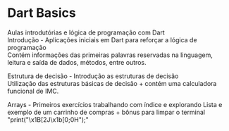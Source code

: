 # Dart Basics
Aulas introdutórias e lógica de programação com Dart<br />
Introdução - Aplicações iniciais em Dart para reforçar a lógica de programação<br />
Contém informações das primeiras palavras reservadas na linguagem, leitura e saída de dados, métodos, entre outros.<br />

Estrutura de decisão - Introdução as estruturas de decisão<br />
Utilização das estruturas básicas de decisão + contém uma calculadora funcional de IMC.<br />

Arrays - Primeiros exercícios trabalhando com índice e explorando Lista e exemplo de um carrinho de compras + bônus para limpar o terminal  "print("\x1B[2J\x1b[0;0H");"
